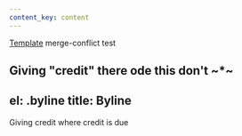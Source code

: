 ```yaml
---
content_key: content
---
```

[Template](../../patterns/03-templates-00-page/03-templates-00-page.html) merge-conflict test

Giving \"credit"
there ode this don't
~*~
---
el: .byline
title: Byline
---
Giving credit where credit is due
